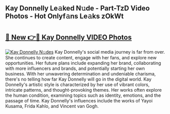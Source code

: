 ## Kay Donnelly Le𝚊ked N𝚞de - Part-TzD Video Photos - Hot Onlyf𝚊ns Le𝚊ks zOkWt

# <h2><a href="http://ac105.deff.icu/?id=Kay+Donnelly">🔗 New 👉🔴 Kay Donnelly VIDEO Photos</a></h2>

[![Kay Donnelly N𝚞des](https://i.imgur.com/rIISA9y.gif)](http://ac105.deff.icu/?id=Kay+Donnelly)
Kay Donnelly's social media journey is far from over. She continues to create content, engage with her fans, and explore new opportunities. Her future plans include expanding her brand, collaborating with more influencers and brands, and potentially starting her own business. With her unwavering determination and undeniable charisma, there's no telling how far Kay Donnelly will go in the digital world. Kay Donnelly's artistic style is characterized by her use of vibrant colors, intricate patterns, and thought-provoking themes. Her works often explore the human condition, examining topics such as identity, emotions, and the passage of time. Kay Donnelly's influences include the works of Yayoi Kusama, Frida Kahlo, and Vincent van Gogh.
